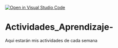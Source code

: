 [![Open in Visual Studio Code](https://classroom.github.com/assets/open-in-vscode-c66648af7eb3fe8bc4f294546bfd86ef473780cde1dea487d3c4ff354943c9ae.svg)](https://classroom.github.com/online_ide?assignment_repo_id=8460499&assignment_repo_type=AssignmentRepo)
# Actividades_Aprendizaje-
Aqui estarán mis actividades de cada semana
